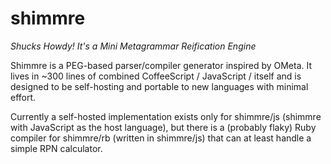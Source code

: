 # shimmre

_Shucks Howdy! It's a Mini Metagrammar Reification Engine_

Shimmre is a PEG-based parser/compiler generator inspired by OMeta. It lives in
~300 lines of combined CoffeeScript / JavaScript / itself and is designed to be
self-hosting and portable to new languages with minimal effort.

Currently a self-hosted implementation exists only for shimmre/js (shimmre with
JavaScript as the host language), but there is a (probably flaky) Ruby compiler
for shimmre/rb (written in shimmre/js) that can at least handle a simple RPN
calculator.

